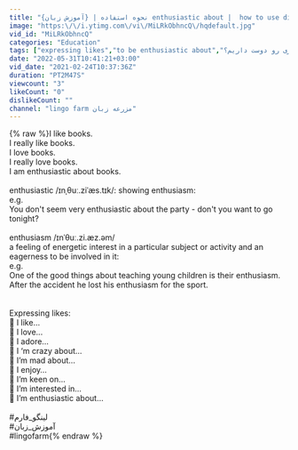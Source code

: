 ```yaml
---
title: "{آموزش زبان} | نحوه استفاده enthusiastic about |  how to use different expressions of likes"
image: "https:\/\/i.ytimg.com\/vi\/MiLRkObhncQ\/hqdefault.jpg"
vid_id: "MiLRkObhncQ"
categories: "Education"
tags: ["expressing likes","to be enthusiastic about","چطوری تو انگلیسی بگیم یه چیزی رو دوست داریم؟"]
date: "2022-05-31T10:41:21+03:00"
vid_date: "2021-02-24T10:37:36Z"
duration: "PT2M47S"
viewcount: "3"
likeCount: "0"
dislikeCount: ""
channel: "lingo farm مزرعه زبان"
---
```

{% raw %}I like books.<br />I really like books.<br />I love books.<br />I really love books.<br />I am enthusiastic about books.<br /><br />enthusiastic /ɪnˌθuː.ziˈæs.tɪk/: showing enthusiasm:<br />e.g.<br />You don't seem very enthusiastic about the party - don't you want to go tonight?<br /><br />enthusiasm /ɪnˈθuː.zi.æz.əm/<br /> a feeling of energetic interest in a particular subject or activity and an eagerness to be involved in it:<br />e.g.<br />One of the good things about teaching young children is their enthusiasm.<br />After the accident he lost his enthusiasm for the sport.<br /><br /><br />Expressing likes:<br /> I like…<br /> I love...<br /> I adore…<br /> I ‘m crazy about…<br /> I’m mad about…<br /> I enjoy…<br /> I’m keen on…<br /> I’m interested in…<br /> I’m enthusiastic about…<br /><br />#لینگو_فارم<br />#آموزش_زبان<br />#lingofarm{% endraw %}
